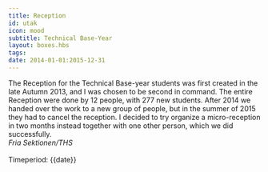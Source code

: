 ```yaml
---
title: Reception
id: utak
icon: mood
subtitle: Technical Base-Year
layout: boxes.hbs
tags:
date: 2014-01-01:2015-12-31
---
```

The Reception for the Technical Base-year students was first created in the late Autumn 2013, and I was chosen to be second in command. The entire Reception were done by 12 people, with 277 new students. After 2014 we handed over the work to a new group of people, but in the summer of 2015 they had to cancel the reception. I decided to try organize a micro-reception in two months instead together with one other person, which we did successfully. 
<br>
*Fria Sektionen/THS*
<br><br>
Timeperiod: {{date}}
